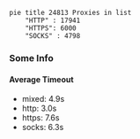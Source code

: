 
```mermaid
pie title 24813 Proxies in list
    "HTTP" : 17941
    "HTTPS": 6000
    "SOCKS" : 4798
```

### Some Info
#### Average Timeout

- mixed: 4.9s
- http: 3.0s
- https: 7.6s
- socks: 6.3s